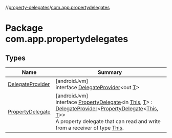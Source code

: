 //[property-delegates](../../index.md)/[com.app.propertydelegates](index.md)

# Package com.app.propertydelegates

## Types

| Name | Summary |
|---|---|
| [DelegateProvider](-delegate-provider/index.md) | [androidJvm]<br>interface [DelegateProvider](-delegate-provider/index.md)<out [T](-delegate-provider/index.md)> |
| [PropertyDelegate](-property-delegate/index.md) | [androidJvm]<br>interface [PropertyDelegate](-property-delegate/index.md)<in [This](-property-delegate/index.md), [T](-property-delegate/index.md)> : [DelegateProvider](-delegate-provider/index.md)<[PropertyDelegate](-property-delegate/index.md)<[This](-property-delegate/index.md), [T](-property-delegate/index.md)>> <br>A property delegate that can read and write from a receiver of type [This](-property-delegate/index.md). |
